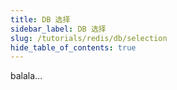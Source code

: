 ```yaml
---
title: DB 选择
sidebar_label: DB 选择
slug: /tutorials/redis/db/selection
hide_table_of_contents: true
---
```

balala...